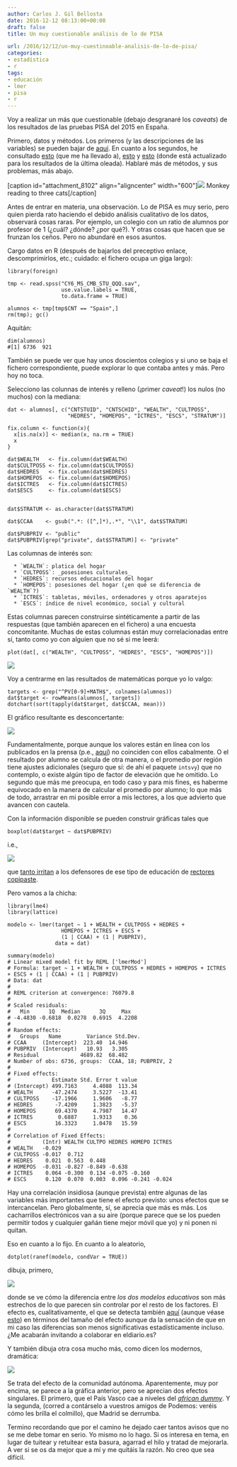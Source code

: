 ```yaml
---
author: Carlos J. Gil Bellosta
date: 2016-12-12 08:13:00+00:00
draft: false
title: Un muy cuestionable análisis de lo de PISA

url: /2016/12/12/un-muy-cuestinoable-analisis-de-lo-de-pisa/
categories:
- estadística
- r
tags:
- educación
- lmer
- pisa
- r
---
```


Voy a realizar un más que cuestionable (debajo desgranaré los _caveats_) de los resultados de las pruebas PISA del 2015 en España.

Primero, datos y métodos. Los primeros (y las descripciones de las variables) se pueden bajar de [aquí](https://www.oecd.org/pisa/data/2015database/). En cuanto a los segundos, he consultado [esto](http://smarterpoland.pl/index.php/2016/12/pisa-2015-how-to-readprocessplot-the-data-with-r/) (que me ha llevado a), [esto](https://cran.r-project.org/web/packages/intsvy/index.html) y [esto](https://github.com/eldafani/intsvy) (donde está actualizado para los resultados de la última oleada). Hablaré más de métodos, y sus problemas, más abajo.

[caption id="attachment_8102" align="aligncenter" width="600"]![](/wp-uploads/2016/12/mono_gatos_leyendo.jpg)
Monkey reading to three cats[/caption]

Antes de entrar en materia, una observación. Lo de PISA es muy serio, pero quien pierda rato haciendo el debido análisis cualitativo de los datos, observará cosas raras. Por ejemplo, un colegio con un ratio de alumnos por profesor de 1 (¿cuál? ¿dónde? ¿por qué?). Y otras cosas que hacen que se frunzan los ceños. Pero no abundaré en esos asuntos.

Cargo datos en R (después de bajarlos del preceptivo enlace, descomprimirlos, etc.; cuidado: el fichero ocupa un giga largo):




    library(foreign)

    tmp <- read.spss("CY6_MS_CMB_STU_QQQ.sav",
                     use.value.labels = TRUE,
                     to.data.frame = TRUE)

    alumnos <- tmp[tmp$CNT == "Spain",]
    rm(tmp); gc()




Aquitán:




    dim(alumnos)
    #[1] 6736  921




También se puede ver que hay unos doscientos colegios y si uno se baja el fichero correspondiente, puede explorar lo que contaba antes y más. Pero hoy no toca.

Selecciono las colunnas de interés y relleno (¡primer _caveat_!) los nulos (no muchos) con la mediana:




    dat <- alumnos[, c("CNTSTUID", "CNTSCHID", "WEALTH", "CULTPOSS",
                       "HEDRES", "HOMEPOS", "ICTRES", "ESCS", "STRATUM")]

    fix.column <- function(x){
      x[is.na(x)] <- median(x, na.rm = TRUE)
      x
    }

    dat$WEALTH   <- fix.column(dat$WEALTH)
    dat$CULTPOSS <- fix.column(dat$CULTPOSS)
    dat$HEDRES   <- fix.column(dat$HEDRES)
    dat$HOMEPOS  <- fix.column(dat$HOMEPOS)
    dat$ICTRES   <- fix.column(dat$ICTRES)
    dat$ESCS     <- fix.column(dat$ESCS)


    dat$STRATUM <- as.character(dat$STRATUM)

    dat$CCAA    <- gsub(".*: ([^,]*),.*", "\\1", dat$STRATUM)

    dat$PUBPRIV <- "public"
    dat$PUBPRIV[grep("private", dat$STRATUM)] <- "private"




Las columnas de interés son:



	  * `WEALTH`: platica del hogar
	  * `CULTPOSS`: _posesiones culturales_
	  * `HEDRES`: recursos educacionales del hogar
	  * `HOMEPOS`: posesiones del hogar (¿en qué se diferencia de `WEALTH`?)
	  * `ICTRES`: tabletas, móviles, ordenadores y otros aparatejos
	  * `ESCS`: índice de nivel económico, social y cultural


Estas columnas parecen construirse sintéticamente a partir de las respuestas (que también aparecen en el fichero) a una encuesta concomitante. Muchas de estas columnas están muy correlacionadas entre sí, tanto como yo con alguien que no sé si me leerá:




    plot(dat[, c("WEALTH", "CULTPOSS", "HEDRES", "ESCS", "HOMEPOS")])




![](/wp-uploads/2016/12/correlacion_variables_pisa.png)


Voy a centrarme en las resultados de matemáticas porque yo lo valgo:




    targets <- grep("^PV[0-9]+MATH$", colnames(alumnos))
    dat$target <- rowMeans(alumnos[, targets])
    dotchart(sort(tapply(dat$target, dat$CCAA, mean)))




El gráfico resultante es desconcertante:

![](/wp-uploads/2016/12/matematicas_pisa_2015_ccaa.png)


Fundamentalmente, porque aunque los valores están en línea con los publicados en la prensa (p.e., [aquí](http://elpais.com/elpais/2016/12/05/media/1480958752_164797.html)) no coinciden con ellos cabalmente. O el resultado por alumno se calcula de otra manera, o el promedio por región tiene ajustes adicionales (seguro que sí: de ahí el paquete `intsvy`) que no contemplo, o existe algún tipo de factor de elevación que he omitido. Lo segundo que más me preocupa, en todo caso y para mis fines, es haberme equivocado en la manera de calcular el promedio por alumno; lo que más de todo, arrastrar en mi posible error a mis lectores, a los que advierto que avancen con cautela.

Con la información disponible se pueden construir gráficas tales que




    boxplot(dat$target ~ dat$PUBPRIV)




i.e.,

![](/wp-uploads/2016/12/pisa_2015_math_public_private.png)


que [tanto irritan](https://www.datanalytics.com/2016/12/07/enhorabuena-a-eldiario-es-porque-el-analisis-de-el-diario-es-de-los-resultados-de-pisa-esta-perfectamente-alineado-con-la-linea-editorial-de-eldiario-es/) a los defensores de ese tipo de educación de [rectores copipaste](http://nadaesgratis.es/fernandez-villaverde/el-rector-y-los-plagios-mas-novedades).

Pero vamos a la chicha:




    library(lme4)
    library(lattice)

    modelo <- lmer(target ~ 1 + WEALTH + CULTPOSS + HEDRES +
                     HOMEPOS + ICTRES + ESCS +
                     (1 | CCAA) + (1 | PUBPRIV),
                   data = dat)

    summary(modelo)
    # Linear mixed model fit by REML ['lmerMod']
    # Formula: target ~ 1 + WEALTH + CULTPOSS + HEDRES + HOMEPOS + ICTRES + ESCS + (1 | CCAA) + (1 | PUBPRIV)
    # Data: dat
    #
    # REML criterion at convergence: 76079.8
    #
    # Scaled residuals:
    #   Min      1Q  Median      3Q     Max
    # -4.4830 -0.6818  0.0278  0.6915  4.2208
    #
    # Random effects:
    #   Groups   Name        Variance Std.Dev.
    # CCAA     (Intercept)  223.40  14.946
    # PUBPRIV  (Intercept)   10.93   3.305
    # Residual             4689.82  68.482
    # Number of obs: 6736, groups:  CCAA, 18; PUBPRIV, 2
    #
    # Fixed effects:
    #             Estimate Std. Error t value
    # (Intercept) 499.7163     4.4088  113.34
    # WEALTH      -47.2474     3.5227  -13.41
    # CULTPOSS    -17.1966     1.9606   -8.77
    # HEDRES       -7.4209     1.3823   -5.37
    # HOMEPOS      69.4370     4.7987   14.47
    # ICTRES        0.6887     1.9313    0.36
    # ESCS         16.3323     1.0478   15.59
    #
    # Correlation of Fixed Effects:
    #          (Intr) WEALTH CULTPO HEDRES HOMEPO ICTRES
    # WEALTH   -0.029
    # CULTPOSS -0.017  0.712
    # HEDRES    0.021  0.563  0.448
    # HOMEPOS  -0.031 -0.827 -0.849 -0.638
    # ICTRES    0.064 -0.300  0.134 -0.075 -0.160
    # ESCS      0.120  0.070  0.003  0.096 -0.241 -0.024




Hay una correlación insidiosa (aunque prevista) entre algunas de las variables más importantes que tiene el efecto previsto: unos efectos que se intercancelan. Pero globalmente, sí, se aprecia que más es más. Los cacharrillos electrónicos van a su aire (porque parece que se los pueden permitir todos y cualquier gañán tiene mejor móvil que yo) y ni ponen ni quitan.

Eso en cuanto a lo fijo. En cuanto a lo aleatorio,




    dotplot(ranef(modelo, condVar = TRUE))




dibuja, primero,

![](/wp-uploads/2016/12/pisa_2015_pubpriv_ranef.png)


donde se ve cómo la diferencia entre _los dos modelos educativos_ son más estrechos de lo que parecen sin controlar por el resto de los factores. El efecto es, cualitativamente, el que se detecta también [aquí](http://www.eldiario.es/piedrasdepapel/brecha-centros-publicos-privados-PISA_6_588001207.html) (aunque véase [esto](https://www.datanalytics.com/2016/12/07/enhorabuena-a-eldiario-es-porque-el-analisis-de-el-diario-es-de-los-resultados-de-pisa-esta-perfectamente-alineado-con-la-linea-editorial-de-eldiario-es/)) en términos del tamaño del efecto aunque da la sensación de que en mi caso las diferencias son menos significativas estadísticamente incluso. ¿Me acabarán invitando a colaborar en eldiario.es?

Y también dibuja otra cosa mucho más, como dicen los modernos, dramática:

![](/wp-uploads/2016/12/pisa_2015_math_ccaa_ranef.png)


Se trata del efecto de la comunidad autónoma. Aparentemente, muy por encima, se parece a la gráfica anterior, pero se aprecian dos efectos singulares. El primero, que el País Vasco cae a niveles del [_african dummy_](https://pierreenglebert.files.wordpress.com/2013/12/dummy.pdf). Y la segunda, (corred a contárselo a vuestros amigos de Podemos: veréis cómo les brilla el colmillo), que Madrid se derrumba.

Termino recordando que por el camino he dejado caer tantos avisos que no se me debe tomar en serio. Yo mismo no lo hago. Si os interesa en tema, en lugar de tuitear y retuitear esta basura, agarrad el hilo y tratad de mejorarla. A ver si se os da mejor que a mí y me quitáis la razón. No creo que sea difícil.
